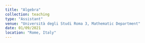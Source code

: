 ```yaml
---
title: "Algebra"
collection: teaching
type: "Assistant"
venue: "Università degli Studi Roma 3, Mathematic Department"
date: 01/09/2021
location: "Rome, Italy"
---
```


